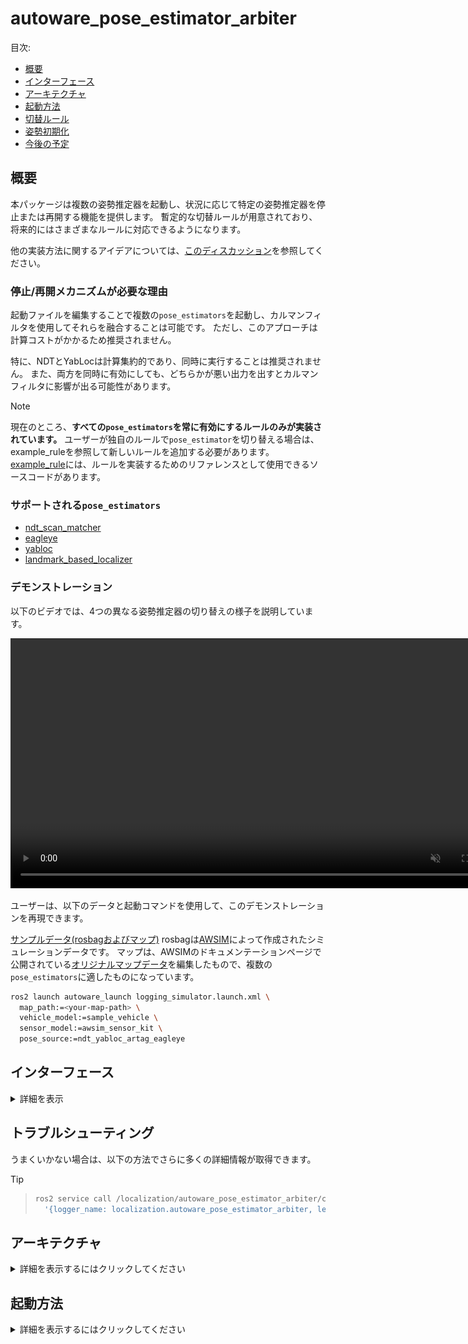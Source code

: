 # autoware_pose_estimator_arbiter

目次:

- [概要](#概要)
- [インターフェース](#インターフェース)
- [アーキテクチャ](#アーキテクチャ)
- [起動方法](#起動方法)
- [切替ルール](#切替ルール)
- [姿勢初期化](#姿勢初期化)
- [今後の予定](#今後の予定)

## 概要

本パッケージは複数の姿勢推定器を起動し、状況に応じて特定の姿勢推定器を停止または再開する機能を提供します。
暫定的な切替ルールが用意されており、将来的にはさまざまなルールに対応できるようになります。

他の実装方法に関するアイデアについては、[このディスカッション](https://github.com/orgs/autowarefoundation/discussions/3878)を参照してください。

### 停止/再開メカニズムが必要な理由

起動ファイルを編集することで複数の`pose_estimators`を起動し、カルマンフィルタを使用してそれらを融合することは可能です。
ただし、このアプローチは計算コストがかかるため推奨されません。

特に、NDTとYabLocは計算集約的であり、同時に実行することは推奨されません。
また、両方を同時に有効にしても、どちらかが悪い出力を出すとカルマンフィルタに影響が出る可能性があります。

> [!NOTE]
> 現在のところ、**すべての`pose_estimators`を常に有効にするルールのみが実装されています。**
> ユーザーが独自のルールで`pose_estimator`を切り替える場合は、example_ruleを参照して新しいルールを追加する必要があります。
> [example_rule](example_rule/README.md)には、ルールを実装するためのリファレンスとして使用できるソースコードがあります。

### サポートされる`pose_estimators`

- [ndt_scan_matcher](https://github.com/autowarefoundation/autoware.universe/tree/main/localization/autoware_ndt_scan_matcher)
- [eagleye](https://autowarefoundation.github.io/autoware-documentation/main/how-to-guides/integrating-autoware/launch-autoware/localization/eagleye/)
- [yabloc](https://github.com/autowarefoundation/autoware.universe/tree/main/localization/yabloc)
- [landmark_based_localizer](https://github.com/autowarefoundation/autoware.universe/tree/main/localization/autoware_landmark_based_localizer)

### デモンストレーション

以下のビデオでは、4つの異なる姿勢推定器の切り替えの様子を説明しています。

<div><video controls src="https://github.com/autowarefoundation/autoware.universe/assets/24854875/d4d48be4-748e-4ffc-bde2-d498911ed3a1" muted="false" width="800"></video></div>

ユーザーは、以下のデータと起動コマンドを使用して、このデモンストレーションを再現できます。

[サンプルデータ(rosbagおよびマップ)](https://drive.google.com/file/d/1ZNlkyCtwe04iKFREdeZ5xuMU_jWpwM3W/view)
rosbagは[AWSIM](https://tier4.github.io/AWSIM/)によって作成されたシミュレーションデータです。
マップは、AWSIMのドキュメンテーションページで公開されている[オリジナルマップデータ](https://github.com/tier4/AWSIM/releases/download/v1.1.0/nishishinjuku_autoware_map.zip)を編集したもので、複数の`pose_estimators`に適したものになっています。

```bash
ros2 launch autoware_launch logging_simulator.launch.xml \
  map_path:=<your-map-path> \
  vehicle_model:=sample_vehicle \
  sensor_model:=awsim_sensor_kit \
  pose_source:=ndt_yabloc_artag_eagleye
```

## インターフェース

<details>
<summary>詳細を表示</summary>

### パラメーター

パラメーターはありません。

### サービス

| 名称             | 種類                            | 説明                         |
| ---------------- | ------------------------------- | ---------------------------- |
| `/config_logger` | logging_demo::srv::ConfigLogger | ログレベルを変更するサービス |

### クライアント

**Autoware の Perception Client**

- Perception Client は Perception モジュールの Pub/Sub クライアントです。[autoware.perception]からセンサーの topic にサブスクライブし、[autoware.perception.output]へメッセージをパブリッシュします。

**Autoware Local Map Client**

- Local Map Client は Local Map モジュールの Pub/Sub クライアントです。[autoware.localization.map]から現在の地図をサブスクライブし、[autoware.localization.current_map]へメッセージをパブリッシュします。

**Autoware Reference Path Client**

- Reference Path Client は Reference Path モジュールの Pub/Sub クライアントです。[autoware.planning.trajectory]からリファレンスパスをサブスクライブし、[autoware.control.path]へメッセージをパブリッシュします。

**Autoware Obstacle Avoidance Client**

- Obstacle Avoidance Client は Obstacle Avoidance モジュールの Pub/Sub クライアントです。[autoware.perception.object]から認識された障害物をサブスクライブし、[autoware.control.prediction]へメッセージをパブリッシュします。

**Autoware Planner Client**

- Planner Client は Planning モジュールの Pub/Sub クライアントです。[autoware.perception.object], [autoware.planning.trajectory], [autoware.localization.current_map], [autoware.control.prediction]からメッセージをサブスクライブし、[autoware.control.command]へメッセージをパブリッシュします。

**Autoware Controller Client**

- Controller Client は Controller モジュールの Pub/Sub クライアントです。[autoware.control.command]から制御コマンドをサブスクライブし、[autoware.control.act]へメッセージをパブリッシュします。

| 名称                  | タイプ                | 説明                                |
| --------------------- | --------------------- | ----------------------------------- |
| `/yabloc_suspend_srv` | std_srv::srv::SetBool | Yabloc を停止または再開するサービス |

### サブスクリプション

ポーズ推定アビトレーション用:

| 名称                                  | 型                                            | 説明        |
| ------------------------------------- | --------------------------------------------- | ----------- |
| `/input/artag/image`                  | sensor_msgs::msg::Image                       | ArTag入力   |
| `/input/yabloc/image`                 | sensor_msgs::msg::Image                       | YabLoc入力  |
| `/input/eagleye/pose_with_covariance` | geometry_msgs::msg::PoseWithCovarianceStamped | Eagleye出力 |
| `/input/ndt/pointcloud`               | sensor_msgs::msg::PointCloud2                 | NDT入力     |

## 切り替えルール

- **Planningモジュールの障害物認識障害：**

  - 監視タスクが障害物を検出し、直前のPlanningのcycleから障害物認識障害が報告された場合
  - Planningのcycle自体が障害物認識障害を出力した場合
  - 障害物が自車位置から十分近い場合、または衝突する可能性がある場合

- **Planningのcycle障害：**

  - Planningが指定の期間内に完了しなかった場合
  - Planningが予測不可能または無効なプランを生成した場合

- **走行中のPlanningの速度逸脱量：**

  - 走行中に planificate の速度が要求済み速度を超過した場合
  - planificate が想定以上の加速を要求した場合

- **走行中のPlanningの加速度逸脱量：**

  - 走行中に planificate の加速度が要求済み加速度を超過した場合

- **動作中のPlanningの逸脱：**

  - Planningが走行中に停止など、不適切な動作を要求した場合

- **PlanningとConrolの異なる目標：**

  - PlanningがControlモジュールに、要求された目標と異なる目標を送信すると報告された場合

- **`post resampling`の障害：**
  - PlanningモジュールがPlanning target pathを再サンプリングした後に、障害物を認識した場合

## 自動運転ソフトウェア

| 名称                          | 型                                                             | 説明                         |
| ----------------------------- | -------------------------------------------------------------- | ---------------------------- |
| `/input/vector_map`           | `autoware_map_msgs::msg::LaneletMapBin`                        | ベクターマップ               |
| `/input/pose_with_covariance` | `geometry_msgs::msg::PoseWithCovarianceStamped`                | ローカリゼーション最終出力   |
| `/input/initialization_state` | `autoware_adapi_v1_msgs::msg::LocalizationInitializationState` | ローカリゼーション初期化状態 |

### 論文

| 名前                                   | タイプ                                        | 説明                                                  |
| -------------------------------------- | --------------------------------------------- | ----------------------------------------------------- |
| `/output/artag/image`                  | sensor_msgs::msg::Image                       | 中継されたArTag入力                                   |
| `/output/yabloc/image`                 | sensor_msgs::msg::Image                       | 中継されたYabLoc入力                                  |
| `/output/eagleye/pose_with_covariance` | geometry_msgs::msg::PoseWithCovarianceStamped | 中継されたEagleye出力                                 |
| `/output/ndt/pointcloud`               | sensor_msgs::msg::PointCloud2                 | 中継されたNDT入力                                     |
| `/output/debug/marker_array`           | visualization_msgs::msg::MarkerArray          | [デバッグトピック] 視覚化のすべて                     |
| `/output/debug/string`                 | visualization_msgs::msg::MarkerArray          | [デバッグトピック] 現在のステータスなどのデバッグ情報 |

</details>

## トラブルシューティング

うまくいかない場合は、以下の方法でさらに多くの詳細情報が取得できます。

> [!TIP]

> ```bash
> ros2 service call /localization/autoware_pose_estimator_arbiter/config_logger logging_demo/srv/ConfigLogger \
>   '{logger_name: localization.autoware_pose_estimator_arbiter, level: debug}'
> ```

## アーキテクチャ

<details>
<summary>詳細を表示するにはクリックしてください</summary>

### 単一のポーズ推定器を実行する場合

各 `pose_estimator` が単独で実行されているとき、このパッケージは何も行いません。
次の図は、NDT、YabLoc Eagleye、および AR-Tag が個別に実行されているときのノード構成を示しています。

<img src="./media/single_pose_estimator.drawio.svg" alt="drawing" width="600"/>

### 複数のポーズ推定器を実行する場合

複数の `pose_estimators` を実行すると、`autoware_pose_estimator_arbiter` が実行されます。
これは各 `pose_estimator` に対応する **切り替えルール** と **ストッパー** で構成されています。

- ストッパーは、入出力の中継やサスペンドサービスのリクエストを行うことで、`pose_estimator` のアクティビティを制御します。
- 切り替えルールは、使用する `pose_estimator` を決定します。

インスタンス化されるストッパーと切り替えルールは、起動時のランタイム引数によって決まります。

次の図は、すべての `pose_estimators` が同時に実行されているときのノード構成を示しています。

<img src="./media/architecture.drawio.svg" alt="drawing" width="800"/>

- **NDT**

NDT ストッパーは、ポイントクラウドプリプロセッサの前方にトピックを中継します。

- **YabLoc**

YabLoc ストッパーは、イメージプリプロセッサのフロントエンドに入力イメージトピックを中継します。
YabLoc には、タイマーで動作するパーティクルフィルタプロセスが含まれており、イメージトピックがストリーミングされていない場合でも、パーティクル予測プロセスは引き続き動作します。
これを解決するために、YabLoc ストッパーには、YabLoc を明示的に停止および再開するためのサービスクライアントも含まれています。

- **Eagleye**

Eagleye ストッパーは、Eagleye 推定プロセスのバックエンドで Eagleye の出力ポーズトピックを中継します。
Eagleye は内部で時系列処理を実行し、入力ストリームの停止はできません。
さらに、Eagleye の推定プロセスは、大きな負荷なしに連続して実行できるほど軽量であるため、中継はバックエンドに挿入されます。

- **ArTag**

ArTag ストッパーは、ランドマークローカルライザの前にあるイメージトピックを中継します。

</details>

## 起動方法

<details>
<summary>詳細を表示するにはクリックしてください</summary>

ユーザーは、ランタイム引数 `pose_source` にアンダースコアの連結として `pose_estimator` 名を渡すことで、目的の `pose_estimators` を起動できます。

```bash
ros2 launch autoware_launch logging_simulator.launch.xml \
  map_path:=<your-map-path> \
  vehicle_model:=sample_vehicle \
  sensor_model:=awsim_sensor_kit \
  pose_source:=ndt_yabloc_artag_eagleye
```

予期しない文字列が `pose_source` に含まれていた場合でも、適切にフィルタされます。
詳細は下記の表を参照してください。

| 実行時引数                                  | autoware_pose_estimator_arbiterのパラメータ(pose_source) |
| ------------------------------------------- | -------------------------------------------------------- |
| `pose_source:=ndt`                          | `["ndt"]`                                                |
| `pose_source:=nan`                          | `[]`                                                     |
| `pose_source:=yabloc_ndt`                   | `["ndt","yabloc"]`                                       |
| `pose_source:=yabloc_ndt_ndt_ndt`           | `["ndt","yabloc"]`                                       |
| `pose_source:=ndt_yabloc_eagleye`           | `["ndt","yabloc","eagleye"]`                             |
| `pose_source:=ndt_yabloc_nan_eagleye_artag` | `["ndt","yabloc","eagleye","artag"]`                     |

## 切り替えルール

<details>
<summary>詳細を表示</summary>

現在は **ルールが 1 つのみ** (`enable_all_rule`) 実装されています。
将来は複数のルールが実装され、ユーザーがルールを選択できるようになります。

> [!ヒント]
> ルールを拡張するためのプリセットが用意されています。ルールを拡張したい場合は、[example_rule](./example_rule/README.md) を参照してください。

### 全てを有効にするルール

これは既定で最もシンプルなルールです。このルールは、現在の状態に関係なく、すべての pose_estimator を有効にします。

```mermaid
flowchart LR
  A{ }
  A --whatever --> _A[enable all pose_estimators]
```

</details>

## 自車位置初期化

複数の pose_estimators を使用する場合、`pose_initializer` に渡すパラメータを適切に調整する必要があります。

<details>
<summary>クリックして詳細を表示</summary>

次の表は、初期の自車位置推定法を示すランタイム引数 "pose_source" および pose_initialization ノードに渡す必要があるパラメータに基づいています。
アプリケーションを複雑になりすぎないように、NDT が使用可能な場合は常に NDT が使用されるようにプライオリティが確立されます。
(`ndt_enabled` と `yabloc_enabled` の両方が `true` の場合にのみ、pose_initializer は NDT ベースの初期自車位置推定を実行します）。

この表の使い方は、3 つの観点から説明されています。

- **Autoware ユーザー:** Autoware ユーザーはこの表を参照する必要はありません。
  自車位置推定器の組み合わせを指定するだけで、pose_initializer に適切なパラメータが自動的に与えられます。
- **Autoware 開発者:** Autoware 開発者は、どのパラメータが割り当てられているかを知るためにこの表を参照できます。
- **新しい自車位置推定スイッチを実装する人:**
  開発者は、この表を拡張し、pose_initializer に適切なパラメータを割り当てるように実装する必要があります。

</details>

|         pose_source         | invoked initialization method        | `ndt_enabled` | `yabloc_enabled` | `gnss_enabled` | `sub_gnss_pose_cov`                          |
| :-------------------------: | ------------------------------------ | ------------- | ---------------- | -------------- | -------------------------------------------- |
|             ndt             | ndt                                  | true          | false            | true           | /sensing/gnss/pose_with_covariance           |
|           yabloc            | yabloc                               | false         | true             | true           | /sensing/gnss/pose_with_covariance           |
|           eagleye           | 車両はしばらく走行する必要があります | false         | false            | true           | /localization/pose_estimator/eagleye/...     |
|            artag            | 2D 姿勢推定（RViz）                  | false         | false            | true           | /sensing/gnss/pose_with_covariance           |
|         ndt, yabloc         | ndt                                  | true          | true             | true           | /sensing/gnss/pose_with_covariance           |
|        ndt, eagleye         | ndt                                  | true          | false            | true           | /sensing/gnss/pose_with_covariance           |
|         ndt, artag          | ndt                                  | true          | false            | true           | /sensing/gnss/pose_with_covariance           |
|       yabloc, eagleye       | yabloc                               | false         | true             | true           | /sensing/gnss/pose_with_covariance           |
|        yabloc, artag        | yabloc                               | false         | true             | true           | /sensing/gnss/pose_with_covariance           |
|       eagleye, artag        | 車両はしばらく走行する必要があります | false         | false            | true           | /localization/pose_estimator/eagleye/pose... |
|    ndt, yabloc, eagleye     | ndt                                  | true          | true             | true           | /sensing/gnss/pose_with_covariance           |
|     ndt, eagleye, artag     | ndt                                  | true          | false            | true           | /sensing/gnss/pose_with_covariance           |
|   yabloc, eagleye, artag    | yabloc                               | false         | true             | true           | /sensing/gnss/pose_with_covariance           |
| ndt, yabloc, eagleye, artag | ndt                                  | true          | true             | true           | /sensing/gnss/pose_with_covariance           |

## 今後の計画

<details>
<summary>詳細を表示</summary>

### 段階的な切り替え

今後、このパッケージでは、オン/オフの切り替えだけでなく、50% NDT と 50% YabLoc などの低周波動作のためのメカニズムも提供します。

### 今後追加される pose_estimators 用の stopper

基本的な戦略は、その pose_estimator の入力または出力トピックをリレーすることでオン/オフの切り替えを実現することです。
pose_estimator に大量の計算を伴う時系列処理が含まれている場合、トピックリレーだけで一時停止して再開することはできません。

このような場合、一般的に適用可能なソリューションはないかもしれませんが、次の方法が役立つ場合があります。

1. YabLoc の場合に示されているように、時系列処理を完全に停止して**再初期化**する。
2. `localization/kinematic_state` を購読して**状態を更新し続け**、推定が中断しないようにする（アクティブな pose_estimator の出力を利用する）。
3. 複数の pose_estimator は、その特定の pose_estimator を**サポートしない**。

この問題は複数の pose_estimator を実現するための基本的な問題であり、この場合に提案されたアーキテクチャに関係なく発生することに注意してください。

</details>
